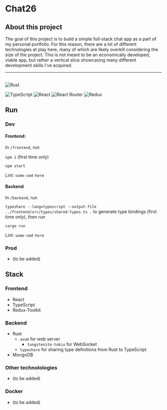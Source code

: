 # Chat26

## About this project

The goal of this project is to build a simple full-stack chat app as a part of my personal portfolio. For this reason, there are a lot of different technologies at play here, many of which are likely overkill considering the size of the project. This is not meant to be an economically developed, viable app, but rather a vertical slice showcasing many different development skills I've acquired.

---

\
![Rust](https://img.shields.io/badge/rust-%23000000.svg?style=for-the-badge&logo=rust&logoColor=white)

![TypeScript](https://img.shields.io/badge/typescript-%23007ACC.svg?style=for-the-badge&logo=typescript&logoColor=white)
![React](https://img.shields.io/badge/react-%2320232a.svg?style=for-the-badge&logo=react&logoColor=%2361DAFB)
![React Router](https://img.shields.io/badge/React_Router-CA4245?style=for-the-badge&logo=react-router&logoColor=white)
![Redux](https://img.shields.io/badge/redux-%23593d88.svg?style=for-the-badge&logo=redux&logoColor=white)

## Run

### Dev

#### Frontend:

In `/frontend`, run

`npm i` (first time only)

`npm start`

Lint: `some-cmd-here`

#### Backend

In `/backend`, run

`typeshare --lang=typescript --output-file ../frontend/src/types/shared-types.ts .`
to generate type bindings (first time only), then run

`cargo run`

Lint: `some-cmd-here`

### Prod

- (to be added)

## Stack

### Frontend

- React
- TypeScript
- Redux-Toolkit

### Backend

- Rust
  - `axum` for web server
    - `tungstenite-tokio` for WebSocket
  - `typeshare` for sharing type definitions from Rust to TypeScript
- MongoDB

### Other technolologies

- (to be added)

### Docker

- (to be added)
